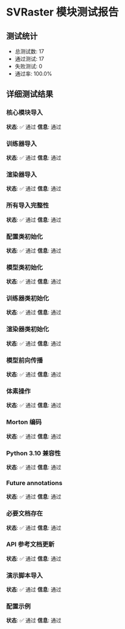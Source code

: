 # SVRaster 模块测试报告

## 测试统计

- 总测试数: 17
- 通过测试: 17
- 失败测试: 0
- 通过率: 100.0%

## 详细测试结果

### 核心模块导入
**状态**: ✅ 通过
**信息**: 通过

### 训练器导入
**状态**: ✅ 通过
**信息**: 通过

### 渲染器导入
**状态**: ✅ 通过
**信息**: 通过

### 所有导入完整性
**状态**: ✅ 通过
**信息**: 通过

### 配置类初始化
**状态**: ✅ 通过
**信息**: 通过

### 模型类初始化
**状态**: ✅ 通过
**信息**: 通过

### 训练器类初始化
**状态**: ✅ 通过
**信息**: 通过

### 渲染器类初始化
**状态**: ✅ 通过
**信息**: 通过

### 模型前向传播
**状态**: ✅ 通过
**信息**: 通过

### 体素操作
**状态**: ✅ 通过
**信息**: 通过

### Morton 编码
**状态**: ✅ 通过
**信息**: 通过

### Python 3.10 兼容性
**状态**: ✅ 通过
**信息**: 通过

### Future annotations
**状态**: ✅ 通过
**信息**: 通过

### 必要文档存在
**状态**: ✅ 通过
**信息**: 通过

### API 参考文档更新
**状态**: ✅ 通过
**信息**: 通过

### 演示脚本导入
**状态**: ✅ 通过
**信息**: 通过

### 配置示例
**状态**: ✅ 通过
**信息**: 通过

